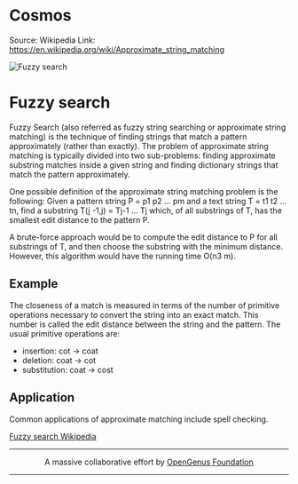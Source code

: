 # Cosmos

Source: Wikipedia
Link: https://en.wikipedia.org/wiki/Approximate_string_matching

![Fuzzy search](https://upload.wikimedia.org/wikipedia/commons/6/69/Did_you_mean_andr%C3%A9_emotions.png)
# Fuzzy search  

Fuzzy Search (also referred as fuzzy string searching or approximate string matching) is the technique of finding strings that match a pattern approximately (rather than exactly).
The problem of approximate string matching is typically divided into two sub-problems: finding approximate substring matches inside a given string and finding dictionary strings that match the pattern approximately.

One possible definition of the approximate string matching problem is the following: Given a pattern string P = p1 p2 ... pm and a text string T = t1 t2 ... tn, find a substring T(j -1,j) = Tj-1 ... Tj which, of all substrings of T, has the smallest edit distance to the pattern P.

A brute-force approach would be to compute the edit distance to P for all substrings of T, and then choose the substring with the minimum distance. However, this algorithm would have the running time O(n3 m). 

## Example
The closeness of a match is measured in terms of the number of primitive operations necessary to convert the string into an exact match.
This number is called the edit distance between the string and the pattern. The usual primitive operations are:

  - insertion: cot → coat
  - deletion: coat → cot
  - substitution: coat → cost

## Application
Common applications of approximate matching include spell checking.

[Fuzzy search Wikipedia](https://en.wikipedia.org/wiki/Approximate_string_matching)

---

<p align="center">
	A massive collaborative effort by <a href="https://github.com/OpenGenus/cosmos">OpenGenus Foundation</a> 
</p>

---
